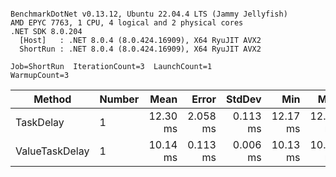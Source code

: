 ```

BenchmarkDotNet v0.13.12, Ubuntu 22.04.4 LTS (Jammy Jellyfish)
AMD EPYC 7763, 1 CPU, 4 logical and 2 physical cores
.NET SDK 8.0.204
  [Host]   : .NET 8.0.4 (8.0.424.16909), X64 RyuJIT AVX2
  ShortRun : .NET 8.0.4 (8.0.424.16909), X64 RyuJIT AVX2

Job=ShortRun  IterationCount=3  LaunchCount=1  
WarmupCount=3  

```
| Method         | Number | Mean     | Error    | StdDev   | Min      | Max      | Allocated |
|--------------- |------- |---------:|---------:|---------:|---------:|---------:|----------:|
| TaskDelay      | 1      | 12.30 ms | 2.058 ms | 0.113 ms | 12.17 ms | 12.39 ms |     352 B |
| ValueTaskDelay | 1      | 10.14 ms | 0.113 ms | 0.006 ms | 10.13 ms | 10.15 ms |     192 B |
